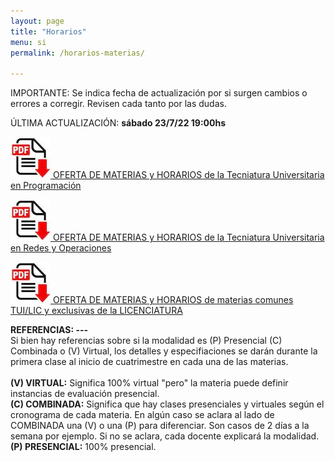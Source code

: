 ```yaml
---
layout: page
title: "Horarios"
menu: si
permalink: /horarios-materias/

---
```


IMPORTANTE: Se indica fecha de actualización por si surgen cambios o errores a corregir. Revisen cada tanto por las dudas. 

ÚLTIMA ACTUALIZACIÓN: <strong>sábado 23/7/22 19:00hs</strong>

[![HORARIOS Tec. Univ. en Programación](/assets/images/pdf.jpg) OFERTA DE MATERIAS y HORARIOS de la Tecniatura Universitaria en Programación](/assets/pdf/horarios/2022-2c-Materias-Grilla-Horarios-Tec-Programacion.pdf)

[![HORARIOS Tec. Univ. en Redes](/assets/images/pdf.jpg) OFERTA DE MATERIAS y HORARIOS de la Tecniatura Universitaria en Redes y Operaciones](/assets/pdf/horarios/2022-2c-Materias-Grilla-Horarios-Tec-Redes.pdf)


[![HORARIOS TUI y Licenciatura](/assets/images/pdf.jpg) OFERTA DE MATERIAS y HORARIOS de materias comunes TUI/LIC y exclusivas de la LICENCIATURA](/assets/pdf/horarios/2022-2c-Materias-Grilla-Horarios-TEC_Univ-LIC.pdf)

<div>
<span>
    <strong>
    REFERENCIAS: ---
    </strong>
    <br/>
    Si bien hay referencias sobre si la modalidad es (P) Presencial (C) Combinada o (V) Virtual, los detalles y especifiaciones se darán durante la primera clase al inicio de cuatrimestre en cada una de las materias.
    <br/><br/>
    <strong>(V) VIRTUAL:</strong> Significa 100% virtual "pero" la materia puede definir instancias de evaluación presencial.<br/>
    <strong>(C) COMBINADA:</strong> Significa que hay clases presenciales y virtuales según el cronograma de cada materia. En algún caso se aclara al lado de COMBINADA una (V) o una (P) para diferenciar. Son casos de 2 días a la semana por ejemplo. Si no se aclara, cada docente explicará la modalidad.<br/>
    <strong>(P) PRESENCIAL:</strong> 100% presencial.
    <br/><br/>
</span>
</div>
